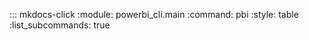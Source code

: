 ::: mkdocs-click
    :module: powerbi_cli.main
    :command: pbi
    :style: table
    :list_subcommands: true